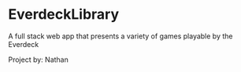 # EverdeckLibrary
A full stack web app that presents a variety of games playable by the Everdeck

Project by:
Nathan
